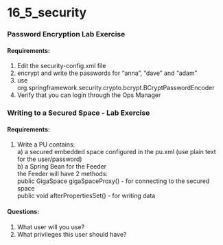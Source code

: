 # 16_5_security

### Password Encryption Lab Exercise
#### Requirements: <br />

1. Edit the security-config.xml file <br />
2. encrypt and write the passwords for “anna”, “dave” and “adam” <br /> 
3. use org.springframework.security.crypto.bcrypt.BCryptPasswordEncoder <br />
4. Verify that you can login through the Ops Manager 

### Writing to a Secured Space - Lab Exercise
#### Requirements: <br />
1. Write a PU contains: <br />
    a) a secured embedded space configured in the pu.xml (use plain text for the user/password) <br />
    b) a Spring Bean for the Feeder <br />
       the Feeder will have 2 methods: <br />
            public GigaSpace gigaSpaceProxy() - for connecting to the secured space <br />
            public void afterPropertiesSet() - for writing data <br />
    

#### Questions: <br />
1. What user will you use? <br />
2. What privileges this user should have?

